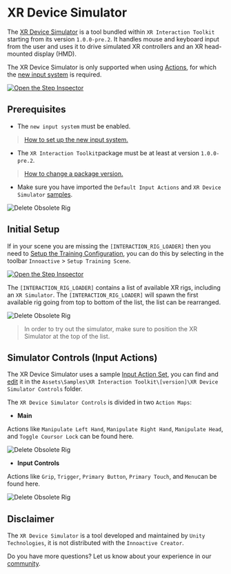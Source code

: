 # XR Device Simulator

The [XR Device Simulator](https://docs.unity3d.com/Packages/com.unity.xr.interaction.toolkit@0.10/manual/samples.html#xr-device-simulator) is a tool bundled within `XR Interaction Toolkit` starting from its version `1.0.0-pre.2`. It handles mouse and keyboard input from the user and uses it to drive simulated XR controllers and an XR head-mounted display (HMD).

The XR Device Simulator is only supported when using [Actions](https://docs.unity3d.com/Packages/com.unity.inputsystem@1.0/manual/Actions.html), for which the [new input system](https://blogs.unity3d.com/2019/10/14/introducing-the-new-input-system/) is required.

[![Open the Step Inspector](../images/xr/xr-simulator.gif "XR Device Simulator.")](../images/xr/xr-simulator.gif)

## Prerequisites

- The `new input system` must be enabled.

> [How to set up the new input system.](../setup-guides/03-project-setup.md#input-system)

- The `XR Interaction Toolkit`package must be at least at version `1.0.0-pre.2`.

> [How to change a package version.](https://docs.unity3d.com/Manual/upm-ui-update.html)

- Make sure you have imported the `Default Input Actions` and `XR Device Simulator` [samples](https://docs.unity3d.com/Packages/com.unity.xr.interaction.toolkit@0.10/manual/samples.html).

![Delete Obsolete Rig](../images/xr/xr-samples.png "XR Interaction Toolkit Samples")


## Initial Setup

If in your scene you are missing the `[INTERACTION_RIG_LOADER]` then you need to [Setup the Training Configuration](../innoactive-creator/training-configuration.md#setup-the-training-configuration-in-the-current-scene), you can do this by selecting in the toolbar `Innoactive` > `Setup Training Scene`.

[![Open the Step Inspector](../images/xr/how-to-set-up-the-xr-simulator.gif "How to set up the XR Device Simulator.")](../images/xr/how-to-set-up-the-xr-simulator.gif)

The `[INTERACTION_RIG_LOADER]` contains a list of available XR rigs, including an `XR Simulator`. The `[INTERACTION_RIG_LOADER]` will spawn the first available rig going from top to bottom of the list, the list can be rearranged.

![Delete Obsolete Rig](../images/xr/interaction-rig-loader.png "A pop-up allows you to delete the obsolete `[XR Setup]` object from the scene")

> In order to try out the simulator, make sure to position the XR Simulator at the top of the list.

## Simulator Controls (Input Actions)

The XR Device Simulator uses a sample [Input Action Set](https://docs.unity3d.com/Packages/com.unity.xr.interaction.toolkit@0.10/manual/samples.html#input-actions-asset-1), you can find and [edit](https://docs.unity3d.com/Packages/com.unity.inputsystem@1.0/manual/ActionAssets.html#editing-input-action-assets) it in the `Assets\Samples\XR Interaction Toolkit\[version]\XR Device Simulator Controls` folder.

The `XR Device Simulator Controls` is divided in two `Action Maps`: 

- **Main**

Actions like `Manipulate Left Hand`, `Manipulate Right Hand`, `Manipulate Head`, and `Toggle Coursor Lock` can be found here.

![Delete Obsolete Rig](../images/xr/xr-simulator-controls-main.png "A pop-up allows you to delete the obsolete `[XR Setup]` object from the scene")

- **Input Controls**

Actions like `Grip`, `Trigger`, `Primary Button`, `Primary Touch`, and `Menu`can be found here.

![Delete Obsolete Rig](../images/xr/xr-simulator-controls-input-controls.png "A pop-up allows you to delete the obsolete `[XR Setup]` object from the scene")

## Disclaimer

The `XR Device Simulator` is a tool developed and maintained by `Unity Technologies`, it is not distributed with the `Innoactive Creator`.

Do you have more questions? Let us know about your experience in our [community](https://innoactive.io/creator/community?tab=posts).